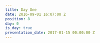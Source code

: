 ```yaml
---
title: Day One
date: 2016-09-01 16:07:00 Z
position: 8
day: 0
is_day: true
presentation_date: 2017-01-15 00:00:00 Z
---
```


